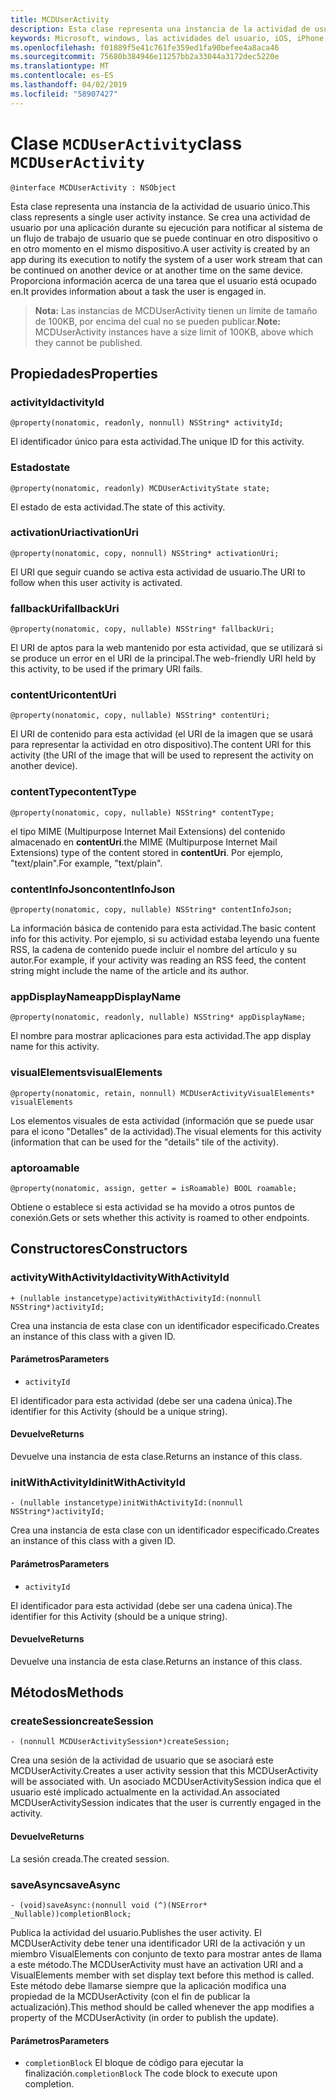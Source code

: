 ```yaml
---
title: MCDUserActivity
description: Esta clase representa una instancia de la actividad de usuario único.
keywords: Microsoft, windows, las actividades del usuario, iOS, iPhone, objectiveC, conectado los dispositivos, proyecto Roma
ms.openlocfilehash: f01889f5e41c761fe359ed1fa90befee4a8aca46
ms.sourcegitcommit: 75680b384946e11257bb2a33044a3172dec5220e
ms.translationtype: MT
ms.contentlocale: es-ES
ms.lasthandoff: 04/02/2019
ms.locfileid: "58907427"
---
```

# <a name="class-mcduseractivity"></a><span data-ttu-id="d58cf-104">Clase `MCDUserActivity`</span><span class="sxs-lookup"><span data-stu-id="d58cf-104">class `MCDUserActivity`</span></span>

```
@interface MCDUserActivity : NSObject
```

<span data-ttu-id="d58cf-105">Esta clase representa una instancia de la actividad de usuario único.</span><span class="sxs-lookup"><span data-stu-id="d58cf-105">This class represents a single user activity instance.</span></span> <span data-ttu-id="d58cf-106">Se crea una actividad de usuario por una aplicación durante su ejecución para notificar al sistema de un flujo de trabajo de usuario que se puede continuar en otro dispositivo o en otro momento en el mismo dispositivo.</span><span class="sxs-lookup"><span data-stu-id="d58cf-106">A user activity is created by an app during its execution to notify the system of a user work stream that can be continued on another device or at another time on the same device.</span></span> <span data-ttu-id="d58cf-107">Proporciona información acerca de una tarea que el usuario está ocupado en.</span><span class="sxs-lookup"><span data-stu-id="d58cf-107">It provides information about a task the user is engaged in.</span></span>

><span data-ttu-id="d58cf-108">**Nota:** Las instancias de MCDUserActivity tienen un límite de tamaño de 100KB, por encima del cual no se pueden publicar.</span><span class="sxs-lookup"><span data-stu-id="d58cf-108">**Note:** MCDUserActivity instances have a size limit of 100KB, above which they cannot be published.</span></span>

## <a name="properties"></a><span data-ttu-id="d58cf-109">Propiedades</span><span class="sxs-lookup"><span data-stu-id="d58cf-109">Properties</span></span>

### <a name="activityid"></a><span data-ttu-id="d58cf-110">activityId</span><span class="sxs-lookup"><span data-stu-id="d58cf-110">activityId</span></span>
`@property(nonatomic, readonly, nonnull) NSString* activityId;`

<span data-ttu-id="d58cf-111">El identificador único para esta actividad.</span><span class="sxs-lookup"><span data-stu-id="d58cf-111">The unique ID for this activity.</span></span>

### <a name="state"></a><span data-ttu-id="d58cf-112">Estado</span><span class="sxs-lookup"><span data-stu-id="d58cf-112">state</span></span>
`@property(nonatomic, readonly) MCDUserActivityState state;`

<span data-ttu-id="d58cf-113">El estado de esta actividad.</span><span class="sxs-lookup"><span data-stu-id="d58cf-113">The state of this activity.</span></span>

### <a name="activationuri"></a><span data-ttu-id="d58cf-114">activationUri</span><span class="sxs-lookup"><span data-stu-id="d58cf-114">activationUri</span></span>
`@property(nonatomic, copy, nonnull) NSString* activationUri;`

<span data-ttu-id="d58cf-115">El URI que seguir cuando se activa esta actividad de usuario.</span><span class="sxs-lookup"><span data-stu-id="d58cf-115">The URI to follow when this user activity is activated.</span></span>

### <a name="fallbackuri"></a><span data-ttu-id="d58cf-116">fallbackUri</span><span class="sxs-lookup"><span data-stu-id="d58cf-116">fallbackUri</span></span>
`@property(nonatomic, copy, nullable) NSString* fallbackUri;`

<span data-ttu-id="d58cf-117">El URI de aptos para la web mantenido por esta actividad, que se utilizará si se produce un error en el URI de la principal.</span><span class="sxs-lookup"><span data-stu-id="d58cf-117">The web-friendly URI held by this activity, to be used if the primary URI fails.</span></span>

### <a name="contenturi"></a><span data-ttu-id="d58cf-118">contentUri</span><span class="sxs-lookup"><span data-stu-id="d58cf-118">contentUri</span></span>
`@property(nonatomic, copy, nullable) NSString* contentUri;`

<span data-ttu-id="d58cf-119">El URI de contenido para esta actividad (el URI de la imagen que se usará para representar la actividad en otro dispositivo).</span><span class="sxs-lookup"><span data-stu-id="d58cf-119">The content URI for this activity (the URI of the image that will be used to represent the activity on another device).</span></span>

### <a name="contenttype"></a><span data-ttu-id="d58cf-120">contentType</span><span class="sxs-lookup"><span data-stu-id="d58cf-120">contentType</span></span>
`@property(nonatomic, copy, nullable) NSString* contentType;`

<span data-ttu-id="d58cf-121">el tipo MIME (Multipurpose Internet Mail Extensions) del contenido almacenado en **contentUri**.</span><span class="sxs-lookup"><span data-stu-id="d58cf-121">the MIME (Multipurpose Internet Mail Extensions) type of the content stored in **contentUri**.</span></span> <span data-ttu-id="d58cf-122">Por ejemplo, "text/plain".</span><span class="sxs-lookup"><span data-stu-id="d58cf-122">For example, "text/plain".</span></span>

### <a name="contentinfojson"></a><span data-ttu-id="d58cf-123">contentInfoJson</span><span class="sxs-lookup"><span data-stu-id="d58cf-123">contentInfoJson</span></span>
`@property(nonatomic, copy, nullable) NSString* contentInfoJson;`

<span data-ttu-id="d58cf-124">La información básica de contenido para esta actividad.</span><span class="sxs-lookup"><span data-stu-id="d58cf-124">The basic content info for this activity.</span></span> <span data-ttu-id="d58cf-125">Por ejemplo, si su actividad estaba leyendo una fuente RSS, la cadena de contenido puede incluir el nombre del artículo y su autor.</span><span class="sxs-lookup"><span data-stu-id="d58cf-125">For example, if your activity was reading an RSS feed, the content string might include the name of the article and its author.</span></span>

### <a name="appdisplayname"></a><span data-ttu-id="d58cf-126">appDisplayName</span><span class="sxs-lookup"><span data-stu-id="d58cf-126">appDisplayName</span></span>
`@property(nonatomic, readonly, nullable) NSString* appDisplayName;`

<span data-ttu-id="d58cf-127">El nombre para mostrar aplicaciones para esta actividad.</span><span class="sxs-lookup"><span data-stu-id="d58cf-127">The app display name for this activity.</span></span>

### <a name="visualelements"></a><span data-ttu-id="d58cf-128">visualElements</span><span class="sxs-lookup"><span data-stu-id="d58cf-128">visualElements</span></span>
`@property(nonatomic, retain, nonnull) MCDUserActivityVisualElements* visualElements`

<span data-ttu-id="d58cf-129">Los elementos visuales de esta actividad (información que se puede usar para el icono "Detalles" de la actividad).</span><span class="sxs-lookup"><span data-stu-id="d58cf-129">The visual elements for this activity (information that can be used for the "details" tile of the activity).</span></span>

### <a name="roamable"></a><span data-ttu-id="d58cf-130">apto</span><span class="sxs-lookup"><span data-stu-id="d58cf-130">roamable</span></span>
`@property(nonatomic, assign, getter = isRoamable) BOOL roamable;`

<span data-ttu-id="d58cf-131">Obtiene o establece si esta actividad se ha movido a otros puntos de conexión.</span><span class="sxs-lookup"><span data-stu-id="d58cf-131">Gets or sets whether this activity is roamed to other endpoints.</span></span>

## <a name="constructors"></a><span data-ttu-id="d58cf-132">Constructores</span><span class="sxs-lookup"><span data-stu-id="d58cf-132">Constructors</span></span>

### <a name="activitywithactivityid"></a><span data-ttu-id="d58cf-133">activityWithActivityId</span><span class="sxs-lookup"><span data-stu-id="d58cf-133">activityWithActivityId</span></span>
`+ (nullable instancetype)activityWithActivityId:(nonnull NSString*)activityId;`

<span data-ttu-id="d58cf-134">Crea una instancia de esta clase con un identificador especificado.</span><span class="sxs-lookup"><span data-stu-id="d58cf-134">Creates an instance of this class with a given ID.</span></span>

#### <a name="parameters"></a><span data-ttu-id="d58cf-135">Parámetros</span><span class="sxs-lookup"><span data-stu-id="d58cf-135">Parameters</span></span>
* `activityId` 

<span data-ttu-id="d58cf-136">El identificador para esta actividad (debe ser una cadena única).</span><span class="sxs-lookup"><span data-stu-id="d58cf-136">The identifier for this Activity (should be a unique string).</span></span>

#### <a name="returns"></a><span data-ttu-id="d58cf-137">Devuelve</span><span class="sxs-lookup"><span data-stu-id="d58cf-137">Returns</span></span>
<span data-ttu-id="d58cf-138">Devuelve una instancia de esta clase.</span><span class="sxs-lookup"><span data-stu-id="d58cf-138">Returns an instance of this class.</span></span>

### <a name="initwithactivityid"></a><span data-ttu-id="d58cf-139">initWithActivityId</span><span class="sxs-lookup"><span data-stu-id="d58cf-139">initWithActivityId</span></span>
`- (nullable instancetype)initWithActivityId:(nonnull NSString*)activityId;`

<span data-ttu-id="d58cf-140">Crea una instancia de esta clase con un identificador especificado.</span><span class="sxs-lookup"><span data-stu-id="d58cf-140">Creates an instance of this class with a given ID.</span></span>

#### <a name="parameters"></a><span data-ttu-id="d58cf-141">Parámetros</span><span class="sxs-lookup"><span data-stu-id="d58cf-141">Parameters</span></span>
* `activityId`

<span data-ttu-id="d58cf-142">El identificador para esta actividad (debe ser una cadena única).</span><span class="sxs-lookup"><span data-stu-id="d58cf-142">The identifier for this Activity (should be a unique string).</span></span>

#### <a name="returns"></a><span data-ttu-id="d58cf-143">Devuelve</span><span class="sxs-lookup"><span data-stu-id="d58cf-143">Returns</span></span>
<span data-ttu-id="d58cf-144">Devuelve una instancia de esta clase.</span><span class="sxs-lookup"><span data-stu-id="d58cf-144">Returns an instance of this class.</span></span>

## <a name="methods"></a><span data-ttu-id="d58cf-145">Métodos</span><span class="sxs-lookup"><span data-stu-id="d58cf-145">Methods</span></span>

### <a name="createsession"></a><span data-ttu-id="d58cf-146">createSession</span><span class="sxs-lookup"><span data-stu-id="d58cf-146">createSession</span></span>
`- (nonnull MCDUserActivitySession*)createSession;`

<span data-ttu-id="d58cf-147">Crea una sesión de la actividad de usuario que se asociará este MCDUserActivity.</span><span class="sxs-lookup"><span data-stu-id="d58cf-147">Creates a user activity session that this MCDUserActivity will be associated with.</span></span> <span data-ttu-id="d58cf-148">Un asociado MCDUserActivitySession indica que el usuario esté implicado actualmente en la actividad.</span><span class="sxs-lookup"><span data-stu-id="d58cf-148">An associated MCDUserActivitySession indicates that the user is currently engaged in the activity.</span></span>

#### <a name="returns"></a><span data-ttu-id="d58cf-149">Devuelve</span><span class="sxs-lookup"><span data-stu-id="d58cf-149">Returns</span></span>
<span data-ttu-id="d58cf-150">La sesión creada.</span><span class="sxs-lookup"><span data-stu-id="d58cf-150">The created session.</span></span>

### <a name="saveasync"></a><span data-ttu-id="d58cf-151">saveAsync</span><span class="sxs-lookup"><span data-stu-id="d58cf-151">saveAsync</span></span>
`- (void)saveAsync:(nonnull void (^)(NSError* _Nullable))completionBlock;`

<span data-ttu-id="d58cf-152">Publica la actividad del usuario.</span><span class="sxs-lookup"><span data-stu-id="d58cf-152">Publishes the user activity.</span></span> <span data-ttu-id="d58cf-153">El MCDUserActivity debe tener una identificador URI de la activación y un miembro VisualElements con conjunto de texto para mostrar antes de llama a este método.</span><span class="sxs-lookup"><span data-stu-id="d58cf-153">The MCDUserActivity must have an activation URI and a VisualElements member with set display text before this method is called.</span></span> <span data-ttu-id="d58cf-154">Este método debe llamarse siempre que la aplicación modifica una propiedad de la MCDUserActivity (con el fin de publicar la actualización).</span><span class="sxs-lookup"><span data-stu-id="d58cf-154">This method should be called whenever the app modifies a property of the MCDUserActivity (in order to publish the update).</span></span>

#### <a name="parameters"></a><span data-ttu-id="d58cf-155">Parámetros</span><span class="sxs-lookup"><span data-stu-id="d58cf-155">Parameters</span></span>
* <span data-ttu-id="d58cf-156">`completionBlock` El bloque de código para ejecutar la finalización.</span><span class="sxs-lookup"><span data-stu-id="d58cf-156">`completionBlock` The code block to execute upon completion.</span></span>